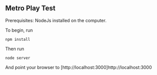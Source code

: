 ## Metro Play Test

Prerequisites: NodeJs installed on the computer.

To begin, run

    npm install

Then run

    node server

And point your browser to [http://localhost:3000]http://localhost:3000
